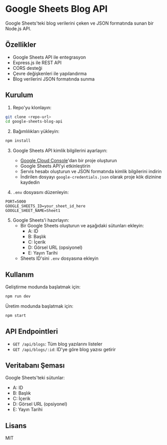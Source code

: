 # Google Sheets Blog API

Google Sheets'teki blog verilerini çeken ve JSON formatında sunan bir Node.js API.

## Özellikler

- Google Sheets API ile entegrasyon
- Express.js ile REST API
- CORS desteği
- Çevre değişkenleri ile yapılandırma
- Blog verilerini JSON formatında sunma

## Kurulum

1. Repo'yu klonlayın:
```bash
git clone <repo-url>
cd google-sheets-blog-api
```

2. Bağımlılıkları yükleyin:
```bash
npm install
```

3. Google Sheets API kimlik bilgilerini ayarlayın:
   - [Google Cloud Console](https://console.cloud.google.com/)'dan bir proje oluşturun
   - Google Sheets API'yi etkinleştirin
   - Servis hesabı oluşturun ve JSON formatında kimlik bilgilerini indirin
   - İndirilen dosyayı `google-credentials.json` olarak proje kök dizinine kaydedin

4. `.env` dosyasını düzenleyin:
```
PORT=5000
GOOGLE_SHEETS_ID=your_sheet_id_here
GOOGLE_SHEET_NAME=Sheet1
```

5. Google Sheets'i hazırlayın:
   - Bir Google Sheets oluşturun ve aşağıdaki sütunları ekleyin:
     - A: ID
     - B: Başlık
     - C: İçerik
     - D: Görsel URL (opsiyonel)
     - E: Yayın Tarihi
   - Sheets ID'sini `.env` dosyasına ekleyin

## Kullanım

Geliştirme modunda başlatmak için:
```bash
npm run dev
```

Üretim modunda başlatmak için:
```bash
npm start
```

## API Endpointleri

- `GET /api/blogs`: Tüm blog yazılarını listeler
- `GET /api/blogs/:id`: ID'ye göre blog yazısı getirir

## Veritabanı Şeması

Google Sheets'teki sütunlar:
- A: ID
- B: Başlık
- C: İçerik
- D: Görsel URL (opsiyonel)
- E: Yayın Tarihi

## Lisans

MIT 